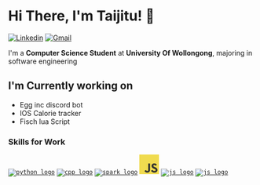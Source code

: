 <!-- Greeting -->
# Hi There, I'm Taijitu! :wave:

[![Linkedin](https://img.shields.io/badge/-rankopolat-blue?style=flat&logo=Linkedin&logoColor=white)](https://www.linkedin.com/in/ranko-polat-182275176/)
[![Gmail](https://img.shields.io/badge/-rankokasi@gmail.com-c14438?style=flat&logo=Gmail&logoColor=white)](mailto:rankokasi@gmail.com)

<!--Introduction -->
I'm a **Computer Science Student** at **University Of Wollongong**, majoring in software engineering

## I'm Currently working on
- Egg inc discord bot
- IOS Calorie tracker
- Fisch lua Script

  
### Skills for Work
<code><a href="https://www.python.org/"><img height="40" src="https://upload.wikimedia.org/wikipedia/commons/thumb/c/c3/Python-logo-notext.svg/1200px-Python-logo-notext.svg.png" alt="python logo" /></a></code>
<code><a href="https://isocpp.org/"><img height="40" src="https://upload.wikimedia.org/wikipedia/commons/thumb/1/18/ISO_C%2B%2B_Logo.svg/306px-ISO_C%2B%2B_Logo.svg.png" alt="cpp logo" /></a></code>
<code><a href="https://www.java.com/"><img height="40" src="https://upload.wikimedia.org/wikipedia/en/thumb/3/30/Java_programming_language_logo.svg/121px-Java_programming_language_logo.svg.png" alt="spark logo" /></a></code>
<code><a href="https://www.javascript.com/"><img height="40" src="https://raw.githubusercontent.com/github/explore/80688e429a7d4ef2fca1e82350fe8e3517d3494d/topics/javascript/javascript.png" alt="js logo" /></a></code>
<code><a href="https://www.javascript.com/"><img height="40" src="https://upload.wikimedia.org/wikipedia/commons/thumb/d/d5/CSS3_logo_and_wordmark.svg/120px-CSS3_logo_and_wordmark.svg.png" alt="js logo" /></a></code>
<code><a href="https://www.javascript.com/"><img height="40" src="https://upload.wikimedia.org/wikipedia/commons/thumb/6/61/HTML5_logo_and_wordmark.svg/120px-HTML5_logo_and_wordmark.svg.png" alt="js logo" /></a></code>

